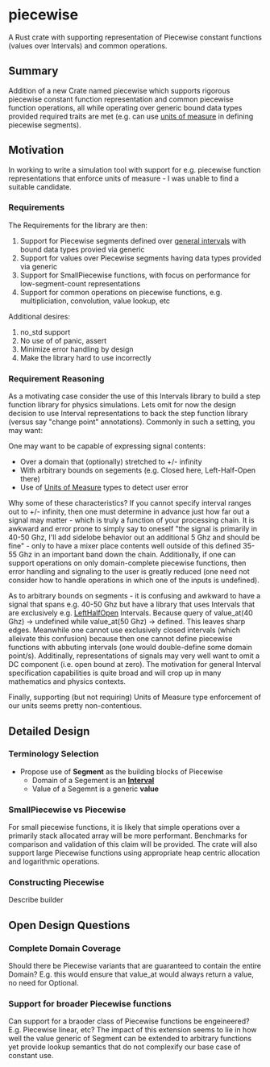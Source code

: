 # piecewise

A Rust crate with supporting representation of Piecewise constant functions (values over Intervals) and common operations.

## Summary

Addition of a new Crate named piecewise which supports rigorous piecewise constant function representation and common piecewise function operations, all while operating over generic bound data types provided required traits are met (e.g. can use [units of measure](https://crates.io/crates/uom) in defining piecewise segments).

## Motivation

In working to write a simulation tool with support for e.g. piecewise function representations that enforce units of measure - I was unable to find a suitable candidate.

### Requirements

The Requirements for the library are then:

1. Support for Piecewise segments defined over [general intervals](https://github.com/electronjoe/intervals-general) with bound data types provied via generic
1. Support for values over Piecewise segments having data types provided via generic
1. Support for SmallPiecewise functions, with focus on performance for low-segment-count representations
1. Support for common operations on piecewise functions, e.g. multipliciation, convolution, value lookup, etc

Additional desires:

1. no_std support
1. No use of of panic, assert
1. Minimize error handling by design
1. Make the library hard to use incorrectly

### Requirement Reasoning

As a motivating case consider the use of this Intervals library to build a step function library for physics simulations.  Lets omit for now the design decision to use Interval representations to back the step function library (versus say "change point" annotations).  Commonly in such a setting, you may want:

One may want to be capable of expressing signal contents:

* Over a domain that (optionally) stretched to +/- infinity
* With arbitrary bounds on segements (e.g. Closed here, Left-Half-Open there)
* Use of [Units of Measure](https://crates.io/crates/uom) types to detect user error

Why some of these characteristics? If you cannot specify interval ranges out to +/- infinity, then one must determine in advance just how far out a signal may matter - which is truly a function of your processing chain.  It is awkward and error prone to simply say to oneself "the signal is primarily in 40-50 Ghz, I'll add sidelobe behavior out an additional 5 Ghz and should be fine" - only to have a mixer place contents well outside of this defined 35-55 Ghz in an important band down the chain.   Additionally, if one can support operations on only domain-complete piecewise functions, then error handling and signaling to the user is greatly reduced (one need not consider how to handle operations in which one of the inputs is undefined).

As to arbitrary bounds on segments - it is confusing and awkward to have a signal that spans e.g. 40-50 Ghz but have a library that uses Intervals that are exclusively e.g. [LeftHalfOpen](https://proofwiki.org/wiki/Definition:Real_Interval/Half-Open) Intervals.  Because query of value_at(40 Ghz) -> undefined while value_at(50 Ghz) -> defined.  This leaves sharp edges.  Meanwhile one cannot use exclusively closed intervals (which alleivate this confusion) because then one cannot define piecewise functions with abbuting intervals (one would double-define some domain point/s).  Additinally, representations of signals may very well want to omit a DC component (i.e. open bound at zero).  The motivation for general Interval specification capabilities is quite broad and will crop up in many mathematics and physics contexts.

Finally, supporting (but not requiring) Units of Measure type enforcement of our units seems pretty non-contentious.

## Detailed Design

### Terminology Selection

* Propose use of **Segment** as the building blocks of Piecewise
  * Domain of a Segement is an **[Interval](https://github.com/electronjoe/intervals-general)**
  * Value of a Segemnt is a generic **value**

### SmallPiecewise vs Piecewise

For small piecewise functions, it is likely that simple operations over a primarily stack allocated array will be more performant.  Benchmarks for comparison and validation of this claim will be provided.  The crate will also support large Piecewise functions using appropriate heap centric allocation and logarithmic operations.

### Constructing Piecewise

Describe builder

## Open Design Questions

### Complete Domain Coverage

Should there be Piecewise variants that are guaranteed to contain the entire Domain?
E.g. this would ensure that value_at would always return a value, no need for Optional.

### Support for broader Piecewise functions

Can support for a braoder class of Piecewise functions be engeineered? E.g. Piecewise linear, etc?  The impact of this extension seems to lie in how well the value generic of Segment can be extended to arbitrary functions yet provide lookup semantics that do not complexify our  base case of constant use.